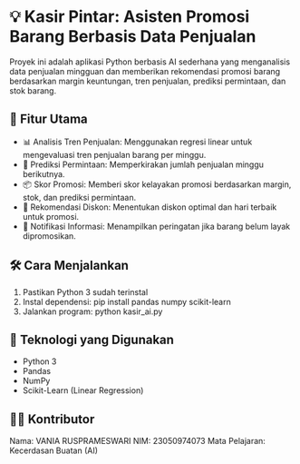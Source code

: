 # 💡 Kasir Pintar: Asisten Promosi Barang Berbasis Data Penjualan
Proyek ini adalah aplikasi Python berbasis AI sederhana yang menganalisis data penjualan mingguan dan memberikan rekomendasi promosi barang berdasarkan margin keuntungan, tren penjualan, prediksi permintaan, dan stok barang.

## 🚀 Fitur Utama
- 📊 Analisis Tren Penjualan: Menggunakan regresi linear untuk mengevaluasi tren penjualan barang per minggu.
- 🧠 Prediksi Permintaan: Memperkirakan jumlah penjualan minggu berikutnya.
- 📦 Skor Promosi: Memberi skor kelayakan promosi berdasarkan margin, stok, dan prediksi permintaan.
- 🎯 Rekomendasi Diskon: Menentukan diskon optimal dan hari terbaik untuk promosi.
- 📢 Notifikasi Informasi: Menampilkan peringatan jika barang belum layak dipromosikan.

## 🛠️ Cara Menjalankan
1. Pastikan Python 3 sudah terinstal
2. Instal dependensi: pip install pandas numpy scikit-learn
3. Jalankan program: python kasir_ai.py

## 🧠 Teknologi yang Digunakan
- Python 3
- Pandas
- NumPy
- Scikit-Learn (Linear Regression)

## 👩‍💻 Kontributor
Nama: VANIA RUSPRAMESWARI
NIM: 23050974073
Mata Pelajaran: Kecerdasan Buatan (AI)